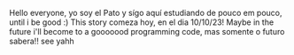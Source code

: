 Hello everyone, yo soy el Pato y sígo aquí estudiando de pouco em pouco, until i be good :)
This story comeza hoy, en el dia 10/10/23!
Maybe in the future i'll become to a gooooood programming code, mas somente o futuro sabera!!
see yahh
